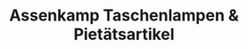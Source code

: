 ---
title: "Assenkamp Taschenlampen & Pietätsartikel"
url: /nordkirchen/assenkamp-taschenlampen-und-pietaetsartikel/
shop: Eisenwaren
---